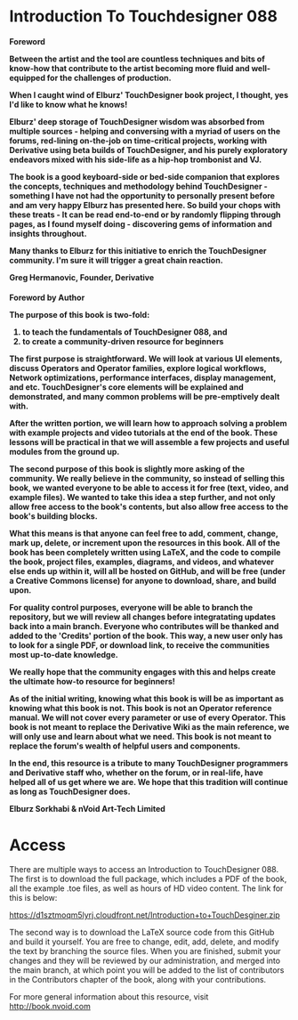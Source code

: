 Introduction To Touchdesigner 088
=============================

<h4>
Foreword

Between the artist and the tool are countless techniques and bits of know-how that contribute to the artist becoming more fluid and well-equipped for the challenges of production.
 
When I caught wind of Elburz' TouchDesigner book project, I thought, yes I'd like to know what he knows!
 
Elburz' deep storage of TouchDesigner wisdom was absorbed from multiple sources - helping and conversing with a myriad of users on the forums, red-lining on-the-job on time-critical projects, working with Derivative using beta builds of TouchDesigner, and his purely exploratory endeavors mixed with his side-life as a hip-hop trombonist and VJ.
 
The book is a good keyboard-side or bed-side companion that explores the concepts, techniques and methodology behind TouchDesigner - something I have not had the opportunity to personally present before and am very happy Elburz has presented here. So build your chops with these treats - It can be read end-to-end or by randomly flipping through pages, as I found myself doing - discovering gems of information and insights throughout.
 
Many thanks to Elburz for this initiative to enrich the TouchDesigner community. I'm sure it will trigger a great chain reaction.

Greg Hermanovic, Founder, Derivative


<h4>
Foreword by Author

The purpose of this book is two-fold:

1) to teach the fundamentals of TouchDesigner 088, and 
2) to create a community-driven resource for beginners


The first purpose is straightforward. We will look at various UI elements, discuss Operators and Operator families, explore logical workflows, Network optimizations, performance interfaces, display management, and etc. TouchDesigner's core elements will be explained and demonstrated, and many common problems will be pre-emptively dealt with.

After the written portion, we will learn how to approach solving a problem with example projects and video tutorials at the end of the book. These lessons will be practical in that we will assemble a few projects and useful modules from the ground up.

The second purpose of this book is slightly more asking of the community. We really believe in the community, so instead of selling this book, we wanted everyone to be able to access it for free (text, video, and example files). We wanted to take this idea a step further, and not only allow free access to the book's contents, but also allow free access to the book's building blocks.

What this means is that anyone can feel free to add, comment, change, mark up, delete, or increment upon the resources in this book. All of the book has been completely written using LaTeX, and the code to compile the book, project files, examples, diagrams, and videos, and whatever else ends up within it, will all be hosted on GitHub, and will be free (under a Creative Commons license) for anyone to download, share, and build upon.

For quality control purposes, everyone will be able to branch the repository, but we will review all changes before integratating updates back into a main branch. Everyone who contributes will be thanked and added to the 'Credits' portion of the book. This way, a new user only has to look for a single PDF, or download link, to receive the communities most up-to-date knowledge.

We really hope that the community engages with this and helps create the ultimate how-to resource for beginners!

As of the initial writing, knowing what this book is will be as important as knowing what this book is not. This book is not an Operator reference manual. We will not cover every parameter or use of every Operator. This book is not meant to replace the Derivative Wiki as the main reference, we will only use and learn about what we need. This book is not meant to replace the forum's wealth of helpful users and components.

In the end, this resource is a tribute to many TouchDesigner programmers and Derivative staff who, whether on the forum, or in real-life, have helped all of us get where we are. We hope that this tradition will continue as long as TouchDesigner does. 



Elburz Sorkhabi & nVoid Art-Tech Limited




Access
=============================

There are multiple ways to access an Introduction to TouchDesigner 088. The first is to download the full package, which includes a PDF of the book, all the example .toe files, as well as hours of HD video content. The link for this is below:

https://d1sztmoqm5lyrj.cloudfront.net/Introduction+to+TouchDesginer.zip

The second way is to download the LaTeX source code from this GitHub and build it yourself. You are free to change, edit, add, delete, and modify the text by branching the source files. When you are finished, submit your changes and they will be reviewed by our administration, and merged into the main branch, at which point you will be added to the list of contributors in the Contributors chapter of the book, along with your contributions.

For more general information about this resource, visit http://book.nvoid.com

